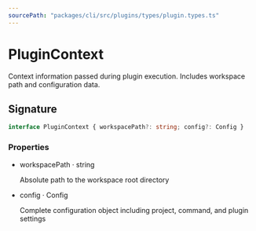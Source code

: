 ```yaml
---
sourcePath: "packages/cli/src/plugins/types/plugin.types.ts"
---
```


# PluginContext

 
Context information passed during plugin execution. Includes workspace path and configuration data.


## Signature

```typescript
interface PluginContext { workspacePath?: string; config?: Config }
```

### Properties

<ul class="post-parameters-ul">
  <li class="post-parameters-li post-parameters-li-root">
    <span class="post-parameters--name">workspacePath</span> · <span class="post-parameters--type">string</span>
    <br/>
    <p class="post-parameters--description">Absolute path to the workspace root directory</p>
  </li>
  <li class="post-parameters-li post-parameters-li-root">
    <span class="post-parameters--name">config</span> · <span class="post-parameters--type">Config</span>
    <br/>
    <p class="post-parameters--description">Complete configuration object including project, command, and plugin settings</p>
  </li>
</ul>
